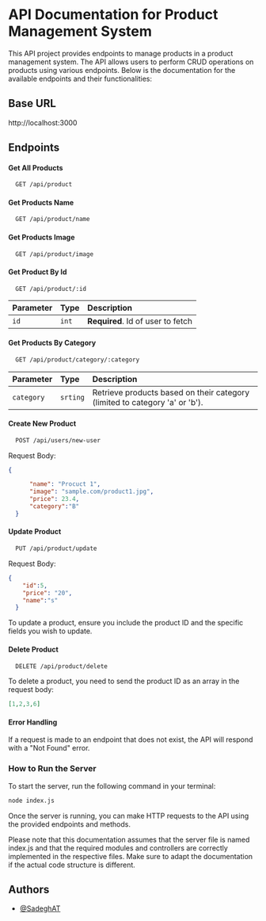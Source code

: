 # API Documentation for Product Management System

This API project provides endpoints to manage products in a product management system. The API allows users to perform CRUD operations on products using various endpoints. Below is the documentation for the available endpoints and their functionalities:

## Base URL

http://localhost:3000

## Endpoints

#### Get All Products

```bash
  GET /api/product
```

#### Get Products Name

```bash
  GET /api/product/name
```

#### Get Products Image

```bash
  GET /api/product/image
```

#### Get Product By Id

```bash
  GET /api/product/:id
```

| Parameter | Type  | Description                       |
| :-------- | :---- | :-------------------------------- |
| `id`      | `int` | **Required**. Id of user to fetch |

#### Get Products By Category

```bash
  GET /api/product/category/:category
```

| Parameter  | Type     | Description                                                                 |
| :--------- | :------- | :-------------------------------------------------------------------------- |
| `category` | `srting` | Retrieve products based on their category (limited to category 'a' or 'b'). |

#### Create New Product

```bash
  POST /api/users/new-user
```

Request Body:

```JSON
{

      "name": "Procuct 1",
      "image": "sample.com/product1.jpg",
      "price": 23.4,
      "category":"B"
  }

```

#### Update Product

```bash
  PUT /api/product/update
```

Request Body:

```JSON
{
    "id":5,
    "price": "20",
    "name":"s"
  }
```

To update a product, ensure you include the product ID and the specific fields you wish to update.

#### Delete Product

```bash
  DELETE /api/product/delete
```

To delete a product, you need to send the product ID as an array in the request body:

```JSON
[1,2,3,6]
```

#### Error Handling

If a request is made to an endpoint that does not exist, the API will respond with a "Not Found" error.

### How to Run the Server

To start the server, run the following command in your terminal:

```bash
node index.js

```

Once the server is running, you can make HTTP requests to the API using the provided endpoints and methods.

Please note that this documentation assumes that the server file is named index.js and that the required modules and controllers are correctly implemented in the respective files. Make sure to adapt the documentation if the actual code structure is different.

## Authors

- [@SadeghAT](https://github.com/Sadegh-AT)
